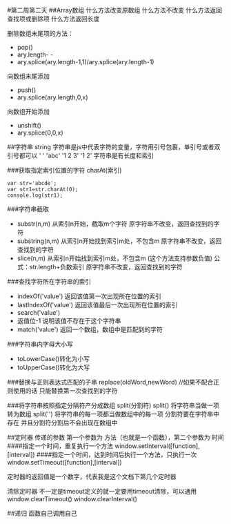 #第二周第二天
##Array数组
什么方法改变原数组 什么方法不改变 
什么方法返回查找项或删除项 什么方法返回长度

删除数组末尾项的方法：
- pop()
- ary.length- -
- ary.splice(ary.length-1,1)/ary.splice(ary.length-1)

向数组末尾添加
- push()
- ary.splice(ary.length,0,x)

向数组开始添加
- unshift()
- ary.splice(0,0,x)

##字符串 string
字符串是js中代表字符的变量，字符用引号包裹，单引号或者双引号都可以
' ' 'abc' '1 2 3'
'1        2'
字符串是有长度和索引

###获取指定索引位置的字符
charAt(索引)
```
var str='abcde';
var str1=str.charAt(0);
console.log(str1);
```
###字符串截取
- substr(n,m)  从索引n开始，截取m个字符
原字符串不改变，返回查找到的字符
- substring(n,m)  从索引n开始找到索引m处，不包含m
原字符串不改变，返回查找到的字符
- slice(n,m)  从索引n开始找到索引m处，不包含m (这个方法支持参数负值)
公式：str.length+负数索引
原字符串不改变，返回查找到的字符

###查找字符所在字符串的索引
- indexOf('value') 返回该值第一次出现所在位置的索引
- lastIndexOf('value') 返回该值最后一次出现所在位置的索引
- search('value')
- 返值位-1 说明该值不存在于这个字符串
- match('value') 返回一个数组，数组中是匹配到的字符

###字符串内字母大小写
- toLowerCase()转化为小写
- toUpperCase()转化为大写

###替换与正则表达式匹配的子串 
replace(oldWord,newWord)
//如果不配合正则使用的话 只能替换第一次查找到的字符

###将字符串按照指定分隔符产分成数组
split(分割符)
split() 将字符串当做一项转为数组
split('') 将字符串的每一项都当做数组中的每一项
分割符要在字符串中存在 并且分割符分割后不会出现在数组中

##定时器
传递的参数 第一个参数为 方法（也就是一个函数），第二个参数为 时间
####指定一个时间，重复执行一个方法
window.setInterval([function],[interval])
####指定一个时间，达到时间后执行一个方法，只执行一次
window.setTimeout([function],[interval])

定时器的返回值是一个数字，代表我是这个文档下第几个定时器

清除定时器 不一定是timeout定义的就一定要用timeout清除，可以通用
window.clearTimeout()
window.clearInterval()

##递归 
函数自己调用自己
